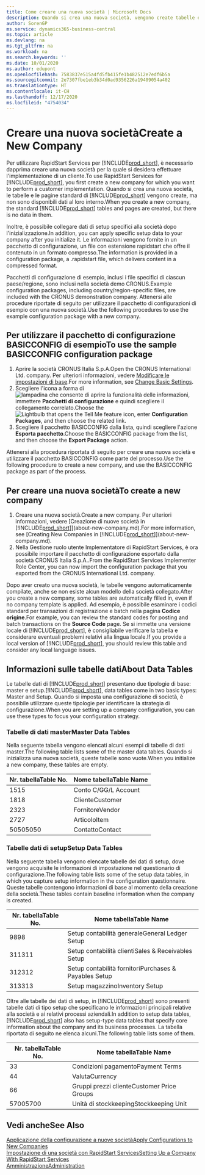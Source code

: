 ```yaml
---
title: Come creare una nuova società | Microsoft Docs
description: Quando si crea una nuova società, vengono create tabelle e pagine di RapidStart Services che non contengono dati.
author: SorenGP
ms.service: dynamics365-business-central
ms.topic: article
ms.devlang: na
ms.tgt_pltfrm: na
ms.workload: na
ms.search.keywords: ''
ms.date: 10/01/2020
ms.author: edupont
ms.openlocfilehash: 7583837e515a4fd5fb415fe1b482512e7edf6b5a
ms.sourcegitcommit: 2e7307fbe1eb3b34d0ad9356226a19409054a402
ms.translationtype: HT
ms.contentlocale: it-CH
ms.lasthandoff: 12/17/2020
ms.locfileid: "4754034"
---
```

# <a name="create-a-new-company"></a><span data-ttu-id="ac754-103">Creare una nuova società</span><span class="sxs-lookup"><span data-stu-id="ac754-103">Create a New Company</span></span>
<span data-ttu-id="ac754-104">Per utilizzare RapidStart Services per [!INCLUDE[prod_short](includes/prod_short.md)], è necessario dapprima creare una nuova società per la quale si desidera effettuare l'implementazione di un cliente.</span><span class="sxs-lookup"><span data-stu-id="ac754-104">To use RapidStart Services for [!INCLUDE[prod_short](includes/prod_short.md)], you first create a new company for which you want to perform a customer implementation.</span></span> <span data-ttu-id="ac754-105">Quando si crea una nuova società, le tabelle e le pagine standard di [!INCLUDE[prod_short](includes/prod_short.md)] vengono create, ma non sono disponibili dati al loro interno.</span><span class="sxs-lookup"><span data-stu-id="ac754-105">When you create a new company, the standard [!INCLUDE[prod_short](includes/prod_short.md)] tables and pages are created, but there is no data in them.</span></span>

<span data-ttu-id="ac754-106">Inoltre, è possibile collegare dati di setup specifici alla società dopo l'inizializzazione.</span><span class="sxs-lookup"><span data-stu-id="ac754-106">In addition, you can apply specific setup data to your company after you initialize it.</span></span> <span data-ttu-id="ac754-107">Le informazioni vengono fornite in un pacchetto di configurazione, un file con estensione rapidstart che offre il contenuto in un formato compresso.</span><span class="sxs-lookup"><span data-stu-id="ac754-107">The information is provided in a configuration package, a .rapidstart file, which delivers content in a compressed format.</span></span>  

<span data-ttu-id="ac754-108">Pacchetti di configurazione di esempio, inclusi i file specifici di ciascun paese/regione, sono inclusi nella società demo CRONUS.</span><span class="sxs-lookup"><span data-stu-id="ac754-108">Example configuration packages, including country/region-specific files, are included with the CRONUS demonstration company.</span></span> <span data-ttu-id="ac754-109">Attenersi alle procedure riportate di seguito per utilizzare il pacchetto di configurazioni di esempio con una nuova società.</span><span class="sxs-lookup"><span data-stu-id="ac754-109">Use the following procedures to use the example configuration package with a new company.</span></span>  

## <a name="to-use-the-sample-basicconfig-configuration-package"></a><span data-ttu-id="ac754-110">Per utilizzare il pacchetto di configurazione BASICCONFIG di esempio</span><span class="sxs-lookup"><span data-stu-id="ac754-110">To use the sample BASICCONFIG configuration package</span></span>  
1. <span data-ttu-id="ac754-111">Aprire la società CRONUS Italia S.p.A.</span><span class="sxs-lookup"><span data-stu-id="ac754-111">Open the CRONUS International Ltd. company.</span></span> <span data-ttu-id="ac754-112">Per ulteriori informazioni, vedere [Modificare le impostazioni di base](ui-change-basic-settings.md).</span><span class="sxs-lookup"><span data-stu-id="ac754-112">For more information, see [Change Basic Settings](ui-change-basic-settings.md).</span></span>
2. <span data-ttu-id="ac754-113">Scegliere l'icona a forma di ![lampadina che consente di aprire la funzionalità delle informazioni](media/ui-search/search_small.png "Informazioni sull'operazione che si desidera eseguire"), immettere **Pacchetti di configurazione** e quindi scegliere il collegamento correlato.</span><span class="sxs-lookup"><span data-stu-id="ac754-113">Choose the ![Lightbulb that opens the Tell Me feature](media/ui-search/search_small.png "Tell me what you want to do") icon, enter **Configuration Packages**, and then choose the related link.</span></span>  
3. <span data-ttu-id="ac754-114">Scegliere il pacchetto BASICCONFIG dalla lista, quindi scegliere l'azione **Esporta pacchetto**.</span><span class="sxs-lookup"><span data-stu-id="ac754-114">Choose the BASICCONFIG package from the list, and then choose the **Export Package** action.</span></span>  

<span data-ttu-id="ac754-115">Attenersi alla procedura riportata di seguito per creare una nuova società e utilizzare il pacchetto BASICCONFIG come parte del processo.</span><span class="sxs-lookup"><span data-stu-id="ac754-115">Use the following procedure to create a new company, and use the BASICCONFIG package as part of the process.</span></span>  

## <a name="to-create-a-new-company"></a><span data-ttu-id="ac754-116">Per creare una nuova società</span><span class="sxs-lookup"><span data-stu-id="ac754-116">To create a new company</span></span>  
1. <span data-ttu-id="ac754-117">Creare una nuova società.</span><span class="sxs-lookup"><span data-stu-id="ac754-117">Create a new company.</span></span> <span data-ttu-id="ac754-118">Per ulteriori informazioni, vedere [Creazione di nuove società in [!INCLUDE[prod_short](includes/prod_short.md)]](about-new-company.md).</span><span class="sxs-lookup"><span data-stu-id="ac754-118">For more information, see [Creating New Companies in [!INCLUDE[prod_short](includes/prod_short.md)]](about-new-company.md).</span></span>
2. <span data-ttu-id="ac754-119">Nella Gestione ruolo utente Implementatore di RapidStart Services, è ora possibile importare il pacchetto di configurazione esportato dalla società CRONUS Italia S.p.A..</span><span class="sxs-lookup"><span data-stu-id="ac754-119">From the RapidStart Services Implementer Role Center, you can now import the configuration package that you exported from the CRONUS International Ltd. company.</span></span>

<span data-ttu-id="ac754-120">Dopo aver creato una nuova società, le tabelle vengono automaticamente compilate, anche se non esiste alcun modello della società collegato.</span><span class="sxs-lookup"><span data-stu-id="ac754-120">After you create a new company, some tables are automatically filled in, even if no company template is applied.</span></span> <span data-ttu-id="ac754-121">Ad esempio, è possibile esaminare i codici standard per transazioni di registrazione e batch nella pagina **Codice origine**.</span><span class="sxs-lookup"><span data-stu-id="ac754-121">For example, you can review the standard codes for posting and batch transactions on the **Source Code** page.</span></span> <span data-ttu-id="ac754-122">Se si immette una versione locale di [!INCLUDE[prod_short](includes/prod_short.md)], è consigliabile verificare la tabella e considerare eventuali problemi relativi alla lingua locale.</span><span class="sxs-lookup"><span data-stu-id="ac754-122">If you provide a local version of [!INCLUDE[prod_short](includes/prod_short.md)], you should review this table and consider any local language issues.</span></span>

## <a name="about-data-tables"></a><span data-ttu-id="ac754-123">Informazioni sulle tabelle dati</span><span class="sxs-lookup"><span data-stu-id="ac754-123">About Data Tables</span></span>
<span data-ttu-id="ac754-124">Le tabelle dati di [!INCLUDE[prod_short](includes/prod_short.md)] presentano due tipologie di base: master e setup.</span><span class="sxs-lookup"><span data-stu-id="ac754-124">[!INCLUDE[prod_short](includes/prod_short.md)], data tables come in two basic types: Master and Setup.</span></span> <span data-ttu-id="ac754-125">Quando si imposta una configurazione di società, è possibile utilizzare queste tipologie per identificare la strategia di configurazione.</span><span class="sxs-lookup"><span data-stu-id="ac754-125">When you are setting up a company configuration, you can use these types to focus your configuration strategy.</span></span>  

### <a name="master-data-tables"></a><span data-ttu-id="ac754-126">Tabelle di dati master</span><span class="sxs-lookup"><span data-stu-id="ac754-126">Master Data Tables</span></span>  
<span data-ttu-id="ac754-127">Nella seguente tabella vengono elencati alcuni esempi di tabelle di dati master.</span><span class="sxs-lookup"><span data-stu-id="ac754-127">The following table lists some of the master data tables.</span></span> <span data-ttu-id="ac754-128">Quando si inizializza una nuova società, queste tabelle sono vuote.</span><span class="sxs-lookup"><span data-stu-id="ac754-128">When you initialize a new company, these tables are empty.</span></span>  

|<span data-ttu-id="ac754-129">Nr. tabella</span><span class="sxs-lookup"><span data-stu-id="ac754-129">Table No.</span></span>|<span data-ttu-id="ac754-130">Nome tabella</span><span class="sxs-lookup"><span data-stu-id="ac754-130">Table Name</span></span>|  
|-------------------|--------------------|  
|<span data-ttu-id="ac754-131">15</span><span class="sxs-lookup"><span data-stu-id="ac754-131">15</span></span>|<span data-ttu-id="ac754-132">Conto C/G</span><span class="sxs-lookup"><span data-stu-id="ac754-132">G/L Account</span></span>|  
|<span data-ttu-id="ac754-133">18</span><span class="sxs-lookup"><span data-stu-id="ac754-133">18</span></span>|<span data-ttu-id="ac754-134">Cliente</span><span class="sxs-lookup"><span data-stu-id="ac754-134">Customer</span></span>|  
|<span data-ttu-id="ac754-135">23</span><span class="sxs-lookup"><span data-stu-id="ac754-135">23</span></span>|<span data-ttu-id="ac754-136">Fornitore</span><span class="sxs-lookup"><span data-stu-id="ac754-136">Vendor</span></span>|  
|<span data-ttu-id="ac754-137">27</span><span class="sxs-lookup"><span data-stu-id="ac754-137">27</span></span>|<span data-ttu-id="ac754-138">Articolo</span><span class="sxs-lookup"><span data-stu-id="ac754-138">Item</span></span>|  
|<span data-ttu-id="ac754-139">5050</span><span class="sxs-lookup"><span data-stu-id="ac754-139">5050</span></span>|<span data-ttu-id="ac754-140">Contatto</span><span class="sxs-lookup"><span data-stu-id="ac754-140">Contact</span></span>|  

### <a name="setup-data-tables"></a><span data-ttu-id="ac754-141">Tabelle dati di setup</span><span class="sxs-lookup"><span data-stu-id="ac754-141">Setup Data Tables</span></span>  
<span data-ttu-id="ac754-142">Nella seguente tabella vengono elencate tabelle dei dati di setup, dove vengono acquisite le informazioni di impostazione nel questionario di configurazione.</span><span class="sxs-lookup"><span data-stu-id="ac754-142">The following table lists some of the setup data tables, in which you capture setup information in the configuration questionnaire.</span></span> <span data-ttu-id="ac754-143">Queste tabelle contengono informazioni di base al momento della creazione della società.</span><span class="sxs-lookup"><span data-stu-id="ac754-143">These tables contain baseline information when the company is created.</span></span>  

|<span data-ttu-id="ac754-144">Nr. tabella</span><span class="sxs-lookup"><span data-stu-id="ac754-144">Table No.</span></span>|<span data-ttu-id="ac754-145">Nome tabella</span><span class="sxs-lookup"><span data-stu-id="ac754-145">Table Name</span></span>|  
|-------------------|--------------------|  
|<span data-ttu-id="ac754-146">98</span><span class="sxs-lookup"><span data-stu-id="ac754-146">98</span></span>|<span data-ttu-id="ac754-147">Setup contabilità generale</span><span class="sxs-lookup"><span data-stu-id="ac754-147">General Ledger Setup</span></span>|  
|<span data-ttu-id="ac754-148">311</span><span class="sxs-lookup"><span data-stu-id="ac754-148">311</span></span>|<span data-ttu-id="ac754-149">Setup contabilità clienti</span><span class="sxs-lookup"><span data-stu-id="ac754-149">Sales & Receivables Setup</span></span>|  
|<span data-ttu-id="ac754-150">312</span><span class="sxs-lookup"><span data-stu-id="ac754-150">312</span></span>|<span data-ttu-id="ac754-151">Setup contabilità fornitori</span><span class="sxs-lookup"><span data-stu-id="ac754-151">Purchases & Payables Setup</span></span>|  
|<span data-ttu-id="ac754-152">313</span><span class="sxs-lookup"><span data-stu-id="ac754-152">313</span></span>|<span data-ttu-id="ac754-153">Setup magazzino</span><span class="sxs-lookup"><span data-stu-id="ac754-153">Inventory Setup</span></span>|  

<span data-ttu-id="ac754-154">Oltre alle tabelle dei dati di setup, in [!INCLUDE[prod_short](includes/prod_short.md)] sono presenti tabelle dati di tipo setup che specificano le informazioni principali relative alla società e ai relativi processi aziendali.</span><span class="sxs-lookup"><span data-stu-id="ac754-154">In addition to setup data tables, [!INCLUDE[prod_short](includes/prod_short.md)] also has setup-type data tables that specify core information about the company and its business processes.</span></span> <span data-ttu-id="ac754-155">La tabella riportata di seguito ne elenca alcuni.</span><span class="sxs-lookup"><span data-stu-id="ac754-155">The following table lists some of them.</span></span>  

|<span data-ttu-id="ac754-156">Nr. tabella</span><span class="sxs-lookup"><span data-stu-id="ac754-156">Table No.</span></span>|<span data-ttu-id="ac754-157">Nome tabella</span><span class="sxs-lookup"><span data-stu-id="ac754-157">Table Name</span></span>|  
|-------------------|--------------------|  
|<span data-ttu-id="ac754-158">3</span><span class="sxs-lookup"><span data-stu-id="ac754-158">3</span></span>|<span data-ttu-id="ac754-159">Condizioni pagamento</span><span class="sxs-lookup"><span data-stu-id="ac754-159">Payment Terms</span></span>|  
|<span data-ttu-id="ac754-160">4</span><span class="sxs-lookup"><span data-stu-id="ac754-160">4</span></span>|<span data-ttu-id="ac754-161">Valuta</span><span class="sxs-lookup"><span data-stu-id="ac754-161">Currency</span></span>|  
|<span data-ttu-id="ac754-162">6</span><span class="sxs-lookup"><span data-stu-id="ac754-162">6</span></span>|<span data-ttu-id="ac754-163">Gruppi prezzi cliente</span><span class="sxs-lookup"><span data-stu-id="ac754-163">Customer Price Groups</span></span>|  
|<span data-ttu-id="ac754-164">5700</span><span class="sxs-lookup"><span data-stu-id="ac754-164">5700</span></span>|<span data-ttu-id="ac754-165">Unità di stockkeeping</span><span class="sxs-lookup"><span data-stu-id="ac754-165">Stockkeeping Unit</span></span>|

  

## <a name="see-also"></a><span data-ttu-id="ac754-166">Vedi anche</span><span class="sxs-lookup"><span data-stu-id="ac754-166">See Also</span></span>  
[<span data-ttu-id="ac754-167">Applicazione della configurazione a nuove società</span><span class="sxs-lookup"><span data-stu-id="ac754-167">Apply Configurations to New Companies</span></span>](admin-apply-configuration-to-new-companies.md)  
[<span data-ttu-id="ac754-168">Impostazione di una società con RapidStart Services</span><span class="sxs-lookup"><span data-stu-id="ac754-168">Setting Up a Company With RapidStart Services</span></span>](admin-set-up-a-company-with-rapidstart.md)  
[<span data-ttu-id="ac754-169">Amministrazione</span><span class="sxs-lookup"><span data-stu-id="ac754-169">Administration</span></span>](admin-setup-and-administration.md)
